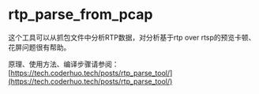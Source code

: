 # rtp_parse_from_pcap
这个工具可以从抓包文件中分析RTP数据，对分析基于rtp over rtsp的预览卡顿、花屏问题很有帮助。  

原理、使用方法、编译步骤请参阅：[https://tech.coderhuo.tech/posts/rtp_parse_tool/](https://tech.coderhuo.tech/posts/rtp_parse_tool/)
